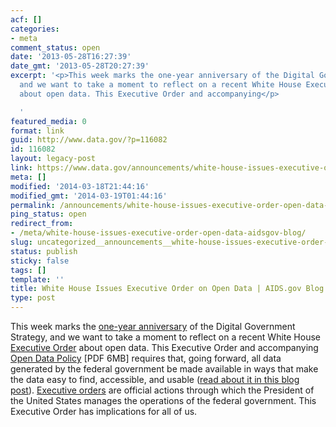 ```yaml
---
acf: []
categories:
- meta
comment_status: open
date: '2013-05-28T16:27:39'
date_gmt: '2013-05-28T20:27:39'
excerpt: '<p>This week marks the one-year anniversary of the Digital Government Strategy,
  and we want to take a moment to reflect on a recent White House Executive Order
  about open data. This Executive Order and accompanying</p>

  '
featured_media: 0
format: link
guid: http://www.data.gov/?p=116082
id: 116082
layout: legacy-post
link: https://www.data.gov/announcements/white-house-issues-executive-order-open-data-aidsgov-blog
meta: []
modified: '2014-03-18T21:44:16'
modified_gmt: '2014-03-19T01:44:16'
permalink: /announcements/white-house-issues-executive-order-open-data-aidsgov-blog/
ping_status: open
redirect_from:
- /meta/white-house-issues-executive-order-open-data-aidsgov-blog/
slug: uncategorized__announcements__white-house-issues-executive-order-open-data-aidsgov-blog
status: publish
sticky: false
tags: []
template: ''
title: White House Issues Executive Order on Open Data | AIDS.gov Blog
type: post
---
```

This week marks the [one-year anniversary](http://www.whitehouse.gov/blog/2013/05/23/digital-strategy-delivering-better-results-public) of the Digital Government Strategy, and we want to take a moment to reflect on a recent White House [Executive Order](http://www.whitehouse.gov/the-press-office/2013/05/09/executive-order-making-open-and-machine-readable-new-default-government-) about open data. This Executive Order and accompanying [Open Data Policy](http://www.whitehouse.gov) [PDF 6MB] requires that, going forward, all data generated by the federal government be made available in ways that make the data easy to find, accessible, and usable ([read about it in this blog post](http://blog.aids.gov/2013/05/landmark-steps-to-liberate-open-data.html)). [Executive orders](http://www.archives.gov/federal-register/executive-orders/about.html) are official actions through which the President of the United States manages the operations of the federal government. This Executive Order has implications for all of us.


